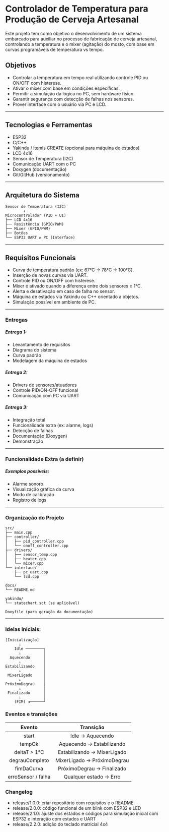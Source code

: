 # Controlador de Temperatura para Produção de Cerveja Artesanal

Este projeto tem como objetivo o desenvolvimento de um sistema embarcado para auxiliar no processo de fabricação de cerveja artesanal, controlando a temperatura e o mixer (agitação) do mosto, com base em curvas programáveis de temperatura vs tempo.

## Objetivos

- Controlar a temperatura em tempo real utilizando controle PID ou ON/OFF com histerese.
- Ativar o mixer com base em condições específicas.
- Permitir a simulação da lógica no PC, sem hardware físico.
- Garantir segurança com detecção de falhas nos sensores.
- Prover interface com o usuário via PC e LCD.

---

## Tecnologias e Ferramentas

- ESP32
- C/C++
- Yakindu / itemis CREATE (opcional para máquina de estados)
- LCD 4x16
- Sensor de Temperatura (I2C)
- Comunicação UART com o PC
- Doxygen (documentação)
- Git/GitHub (versionamento)

---

## Arquitetura do Sistema

```plaintext
Sensor de Temperatura (I2C)
        ↓
Microcontrolador (PID + UI)
├── LCD 4x16
├── Resistência (GPIO/PWM)
├── Mixer (GPIO/PWM)
├── Botões
└── ESP32 UART ⇄ PC (Interface)
```

---

## Requisitos Funcionais

- Curva de temperatura padrão (ex: 67°C → 78°C → 100°C).
- Inserção de novas curvas via UART.
- Controle PID ou ON/OFF com histerese.
- Mixer é ativado quando a diferença entre dois sensores ≥ 1°C.
- Alerta e desativação em caso de falha no sensor.
- Máquina de estados via Yakindu ou C++ orientado a objetos.
- Simulação possível em ambiente de PC.

---

### Entregas

##### Entrega 1:
- Levantamento de requisitos
- Diagrama do sistema
- Curva padrão
- Modelagem da máquina de estados

##### Entrega 2:
- Drivers de sensores/atuadores
- Controle PID/ON-OFF funcional
- Comunicação com PC via UART

##### Entrega 3:
- Integração total
- Funcionalidade extra (ex: alarme, logs)
- Detecção de falhas
- Documentação (Doxygen)
- Demonstração

---

### Funcionalidade Extra (a definir)
##### Exemplos possíveis:
- Alarme sonoro
- Visualização gráfica da curva
- Modo de calibração
- Registro de logs

---

### Organização do Projeto
```plaintext
src/
├── main.cpp
├── controller/
│   ├── pid_controller.cpp
│   └── onoff_controller.cpp
├── drivers/
│   ├── sensor_temp.cpp
│   ├── heater.cpp
│   └── mixer.cpp
└── interface/
    ├── pc_uart.cpp
    └── lcd.cpp

docs/
└── README.md

yakindu/
└── statechart.sct (se aplicável)

Doxyfile (para geração da documentação)
```

---

### Ideias iniciais:
```plaintext
[Inicialização]
      ↓
    Idle ────────┐
      ↓          │
  Aquecendo      │
      ↓          │
Estabilizando    │
      ↓          │
 MixerLigado     │
      ↓          │
PróximoDegrau    |
      ↓          │
 Finalizado      │
      ↓          │
    (FIM) ◄──────┘
```

### Eventos e transições
| Evento | Transição |
| :--------: | :-------: |
| start | Idle → Aquecendo |
| tempOk | Aquecendo → Estabilizando |
| deltaT > 1°C | Estabilizando → MixerLigado |
| degrauCompleto | MixerLigado → PróximoDegrau |
| fimDaCurva | PróximoDegrau → Finalizado |
| erroSensor / falha | Qualquer estado → Erro |

### Changelog

- release/1.0.0: criar repositório com requisitos e o README
- release/2.0.0: código funcional de um blink com ESP32 e LED
- release/2.1.0: ajuste dos estados e códigos para simulação inicial com ESP32 e interação com estados e UART
- release/2.2.0: adição do teclado matricial 4x4
	
	
	
